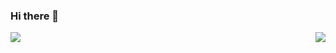 ### Hi there 👋

<!--
**mapzine123/mapzine123** is a ✨ _special_ ✨ repository because its `README.md` (this file) appears on your GitHub profile.

Here are some ideas to get you started:

- 🔭 I’m currently working on ...
- 🌱 I’m currently learning ...
- 👯 I’m looking to collaborate on ...
- 🤔 I’m looking for help with ...
- 💬 Ask me about ...
- 📫 How to reach me: ...
- 😄 Pronouns: ...
- ⚡ Fun fact: ...
-->


<img align=left src="https://github-readme-stats.vercel.app/api?username=mapzine123&show_icons=true&theme=midnight-purple"/>
  <img align=right src="https://github-readme-stats.vercel.app/api/top-langs/?username=mapzine123&theme=midnight-purple&exclude_repo=clone-web-scrapper,clone-zoom&hide=Procfile&layout=compact&langs_count=8"/>
